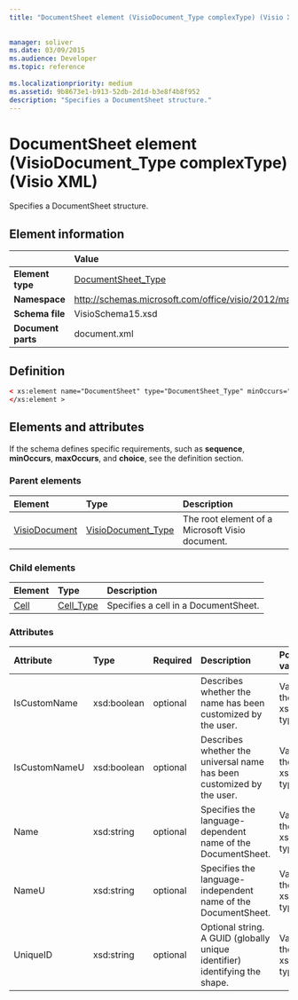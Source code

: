 ```yaml
---
title: "DocumentSheet element (VisioDocument_Type complexType) (Visio XML)"
 
 
manager: soliver
ms.date: 03/09/2015
ms.audience: Developer
ms.topic: reference
 
ms.localizationpriority: medium
ms.assetid: 9b8673e1-b913-52db-2d1d-b3e8f4b8f952
description: "Specifies a DocumentSheet structure."
---
```


# DocumentSheet element (VisioDocument_Type complexType) (Visio XML)

Specifies a DocumentSheet structure.
  
## Element information

||Value |
|:-----|:-----|
|**Element type** <br/> |[DocumentSheet_Type](documentsheet_type-complextypevisio-xml.md) <br/> |
|**Namespace** <br/> |http://schemas.microsoft.com/office/visio/2012/main  <br/> |
|**Schema file** <br/> |VisioSchema15.xsd  <br/> |
|**Document parts** <br/> |document.xml  <br/> |
   
## Definition

```XML
< xs:element name="DocumentSheet" type="DocumentSheet_Type" minOccurs="0" maxOccurs="1" >
</xs:element >
```

## Elements and attributes

If the schema defines specific requirements, such as **sequence**, **minOccurs**, **maxOccurs**, and **choice**, see the definition section. 
  
### Parent elements

|**Element**|**Type**|**Description**|
|:-----|:-----|:-----|
|[VisioDocument](visiodocument-elementvisio-xml.md) <br/> |[VisioDocument_Type](visiodocument_type-complextypevisio-xml.md) <br/> |The root element of a Microsoft Visio document. |
   
### Child elements

|**Element**|**Type**|**Description**|
|:-----|:-----|:-----|
|[Cell](cell-elementvisio-xml.md) <br/> |[Cell_Type](cell_type-complextypevisio-xml.md) <br/> |Specifies a cell in a DocumentSheet. |
   
### Attributes

|**Attribute**|**Type**|**Required**|**Description**|**Possible values**|
|:-----|:-----|:-----|:-----|:-----|
|IsCustomName  <br/> |xsd:boolean  <br/> |optional  <br/> |Describes whether the name has been customized by the user. |Values of the xsd:Boolean type. |
|IsCustomNameU  <br/> |xsd:boolean  <br/> |optional  <br/> |Describes whether the universal name has been customized by the user. |Values of the xsd:Boolean type. |
|Name  <br/> |xsd:string  <br/> |optional  <br/> |Specifies the language-dependent name of the DocumentSheet. |Values of the xsd:string type. |
|NameU  <br/> |xsd:string  <br/> |optional  <br/> |Specifies the language- independent name of the DocumentSheet. |Values of the xsd:string type. |
|UniqueID  <br/> |xsd:string  <br/> |optional  <br/> |Optional string. A GUID (globally unique identifier) identifying the shape. |Values of the xsd:string type. |
   

